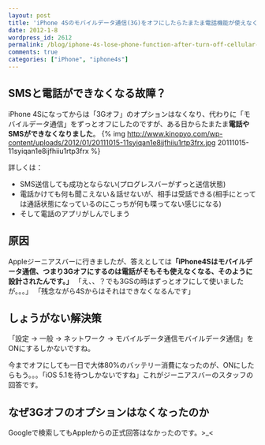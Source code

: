 ```yaml
---
layout: post
title: 'iPhone 4Sのモバイルデータ通信(3G)をオフにしたらたまたま電話機能が使えなくなる件'
date: 2012-1-8
wordpress_id: 2612
permalink: /blog/iphone-4s-lose-phone-function-after-turn-off-cellular-data
comments: true
categories: ["iPhone", "iphone4s"]
---
```

## SMSと電話ができなくなる故障？
iPhone 4Sになってからは「3Gオフ」のオプションはなくなり、代わりに「モバイルデータ通信」をずっとオフにしたのですが、ある日からたまたま<strong>電話やSMSができなくなりました</strong>。
{% img http://www.kinopyo.com/wp-content/uploads/2012/01/20111015-11syiqan1e8ijfhiiu1rtp3frx.jpg 20111015-11syiqan1e8ijfhiiu1rtp3frx %}

詳しくは：
+  SMS送信しても成功とならない(プログレスバーがずっと送信状態)
+  電話かけても何も聞こえない＆話せないが、相手は受話できる(相手にとっては通話状態になっているのにこっちが何も喋ってない感じになる)
+  そして電話のアプリがしんでしまう

## 原因
Appleジーニアスバーに行きましたが、答えとしては<strong>「iPhone4Sはモバイルデータ通信、つまり3Gオフにするのは電話がそもそも使えなくなる、そのように設計されたんです。」</strong>
「え、、？でも3GSの時はずっとオフにして使いましたが。。。」
「残念ながら4Sからはそれはできなくなるんです」

## しょうがない解決策
「設定 → 一般 → ネットワーク → モバイルデータ通信モバイルデータ通信」をONにするしかないですね。

今までオフにしても一日で大体80%のバッテリー消費になったのが、ONにしたらもう。。。「iOS 5.1を待つしかないですね」これがジーニアスバーのスタッフの回答です。

## なぜ3Gオフのオプションはなくなったのか
Googleで検索してもAppleからの正式回答はなかったのです。>_<
